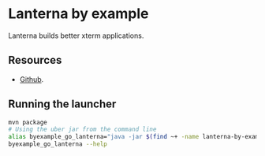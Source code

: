 Lanterna by example
==============================================================================

Lanterna builds better xterm applications.

Resources
------------------------------------------------------------------------------

* [Github](https://github.com/mabe02/lanterna).

Running the launcher
------------------------------------------------------------------------------

```bash
mvn package
# Using the uber jar from the command line
alias byexample_go_lanterna="java -jar $(find ~+ -name lanterna-by-example-*.jar)"
byexample_go_lanterna --help
```
